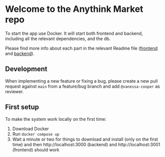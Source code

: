 # Welcome to the Anythink Market repo

To start the app use Docker. It will start both frontend and backend, including all the relevant dependencies, and the db.

Please find more info about each part in the relevant Readme file ([frontend](frontend/readme.md) and [backend](backend/README.md)).

## Development

When implementing a new feature or fixing a bug, please create a new pull request against `main` from a feature/bug branch and add `@vanessa-cooper` as reviewer.

## First setup

To make the system work locally on the first time:
1. Download Docker
2. Run `docker compose up`
3. Wait a minute or two for things to download and install (only on the first time) and then  http://localhost:3000 (backend) and  http://localhost:3001 (frontend) should work
